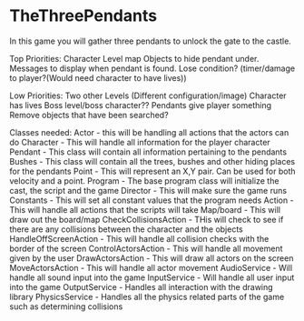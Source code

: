 # TheThreePendants

In this game you will gather three pendants to unlock the gate to the castle.

Top Priorities:
Character
Level map 
Objects to hide pendant under.
Messages to display when pendant is found.
Lose condition? (timer/damage to player?(Would need character to have lives))

Low Priorities:
Two other Levels (Different configuration/image)
Character has lives
Boss level/boss character??
Pendants give player something
Remove objects that have been searched?


Classes needed:
Actor - this will be handling all actions that the actors can do
Character - This will handle all information for the player character
Pendant - This class will contain all information pertaining to the pendants
Bushes - This class will contain all the trees, bushes and other hiding places for the pendants
Point - This will represent an X,Y pair. Can be used for both velocity and a point.
Program - The base program class will initialize the cast, the script and the game
Director - This will make sure the game runs
Constants - This will set all constant values that the program needs
Action - This will handle all actions that the scripts will take
Map/board - This will draw out the board/map
CheckCollisionsAction - THis will check to see if there are any collisions between the character and the objects
HandleOffScreenAction - This will handle all collision checks with the border of the screen
ControlActorsAction - This will handle all movement given by the user
DrawActorsAction - This will draw all actors on the screen
MoveActorsAction - This will handle all actor movement
AudioService - Will handle all sound input into the game
InputService - Will handle all user input into the game
OutputService - Handles all interaction with the drawing library
PhysicsService - Handles all the physics related parts of the game such as determining collisions